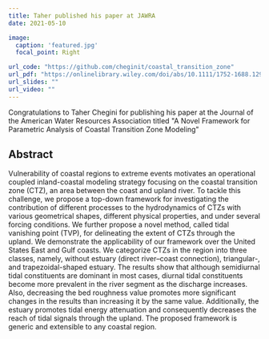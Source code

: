 ```yaml
---
title: Taher published his paper at JAWRA
date: 2021-05-10

image:
  caption: 'featured.jpg'
  focal_point: Right

url_code: "https://github.com/cheginit/coastal_transition_zone"
url_pdf: "https://onlinelibrary.wiley.com/doi/abs/10.1111/1752-1688.12983"
url_slides: ""
url_video: ""
---
```


Congratulations to Taher Chegini for publishing his paper at the Journal of the American Water Resources Association titled "A Novel Framework for Parametric Analysis of Coastal Transition Zone Modeling"

## Abstract

Vulnerability of coastal regions to extreme events motivates an operational coupled inland-coastal modeling strategy focusing on the coastal transition zone (CTZ), an area between the coast and upland river. To tackle this challenge, we propose a top-down framework for investigating the contribution of different processes to the hydrodynamics of CTZs with various geometrical shapes, different physical properties, and under several forcing conditions. We further propose a novel method, called tidal vanishing point (TVP), for delineating the extent of CTZs through the upland. We demonstrate the applicability of our framework over the United States East and Gulf coasts. We categorize CTZs in the region into three classes, namely, without estuary (direct river–coast connection), triangular-, and trapezoidal-shaped estuary. The results show that although semidiurnal tidal constituents are dominant in most cases, diurnal tidal constituents become more prevalent in the river segment as the discharge increases. Also, decreasing the bed roughness value promotes more significant changes in the results than increasing it by the same value. Additionally, the estuary promotes tidal energy attenuation and consequently decreases the reach of tidal signals through the upland. The proposed framework is generic and extensible to any coastal region.

